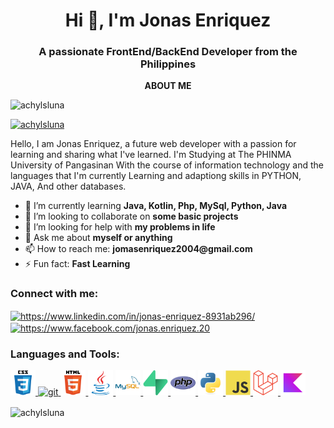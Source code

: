 <h1 align="center">Hi 👋, I'm Jonas Enriquez</h1>
<h3 align="center">A passionate FrontEnd/BackEnd Developer from the Philippines</h3>

<p align="center"><strong>ABOUT ME</strong></p>

<p align="left"> <img src="https://komarev.com/ghpvc/?username=achylsluna&label=Profile%20views&color=0e75b6&style=flat" alt="achylsluna" /> </p>

<p align="left"> <a href="https://github.com/ryo-ma/github-profile-trophy"><img src="https://github-profile-trophy.vercel.app/?username=achylsluna" alt="achylsluna" /></a> </p>

Hello, I am Jonas Enriquez, a future web developer with a passion for learning and sharing what I've learned. I'm Studying at The PHINMA University of Pangasinan With the course of information technology and the languages that I'm currently
Learning and adaptiong skills in PYTHON, JAVA, And other databases.

<ul>
          <li>🌱 I’m currently learning <strong>Java, Kotlin, Php, MySql, Python, Java</strong></li>
          <li>👯 I’m looking to collaborate on <strong>some basic projects</strong></li>
          <li>🤝 I’m looking for help with <strong>my problems in life</strong></li>
          <li>💬 Ask me about <strong>myself or anything</strong></li>
          <li>📫 How to reach me: <strong>jomasenriquez2004@gmail.com</strong></li>
          <li>⚡ Fun fact: <strong>Fast Learning</strong></li>
        </ul>


<h3 align="left">Connect with me:</h3>
<p align="left">
<a href="https://www.linkedin.com/in/jonas-enriquez-8931ab296/" target="blank"><img align="center" src="https://raw.githubusercontent.com/rahuldkjain/github-profile-readme-generator/master/src/images/icons/Social/linked-in-alt.svg" alt="https://www.linkedin.com/in/jonas-enriquez-8931ab296/" height="30" width="40" /></a>
<a href="https://www.facebook.com/jonas.enriquez.20" target="blank"><img align="center" src="https://raw.githubusercontent.com/rahuldkjain/github-profile-readme-generator/master/src/images/icons/Social/facebook.svg" alt="https://www.facebook.com/jonas.enriquez.20" height="30" width="40" /></a>
</p>

<h3 align="left">Languages and Tools:</h3>
<p align="left"> 
  <a href="https://www.w3schools.com/css/" target="_blank" rel="noreferrer"> <img src="https://raw.githubusercontent.com/devicons/devicon/master/icons/css3/css3-original-wordmark.svg" alt="css3" width="40" height="40"/> </a>
  <a href="https://git-scm.com/" target="_blank" rel="noreferrer"> <img src="https://www.vectorlogo.zone/logos/git-scm/git-scm-icon.svg" alt="git" width="40" height="40"/> </a>
  <a href="https://www.w3.org/html/" target="_blank" rel="noreferrer"> <img src="https://raw.githubusercontent.com/devicons/devicon/master/icons/html5/html5-original-wordmark.svg" alt="html5" width="40" height="40"/> </a>
  <a href="https://www.java.com" target="_blank" rel="noreferrer"> <img src="https://raw.githubusercontent.com/devicons/devicon/master/icons/java/java-original.svg" alt="java" width="40" height="40"/> </a>
  <a href="https://www.mysql.com/" target="_blank" rel="noreferrer"> <img src="https://raw.githubusercontent.com/devicons/devicon/master/icons/mysql/mysql-original-wordmark.svg" alt="mysql" width="40" height="40"/> </a>
<a href="https://www.supabase.org" target="_blank" rel="noreferrer"> <img src="https://raw.githubusercontent.com/devicons/devicon/master/icons/supabase/supabase-original.svg" alt="python" width="40" height="40"/> </a>
  <a href="https://www.php.net" target="_blank" rel="noreferrer"> <img src="https://raw.githubusercontent.com/devicons/devicon/master/icons/php/php-original.svg" alt="php" width="40" height="40"/> </a>
  <a href="https://www.python.org" target="_blank" rel="noreferrer"> <img src="https://raw.githubusercontent.com/devicons/devicon/master/icons/python/python-original.svg" alt="python" width="40" height="40"/> </a>
<a href="https://www.javascript.org" target="_blank" rel="noreferrer"> <img src="https://raw.githubusercontent.com/devicons/devicon/master/icons/javascript/javascript-original.svg" alt="python" width="40" height="40"/> </a>
<a href="https://www.python.org" target="_blank" rel="noreferrer"> <img src="https://raw.githubusercontent.com/devicons/devicon/master/icons/laravel/laravel-original.svg" alt="python" width="40" height="40"/> </a>
<a href="https://www.kotlin.org" target="_blank" rel="noreferrer"> <img src="https://raw.githubusercontent.com/devicons/devicon/master/icons/kotlin/kotlin-original.svg" alt="python" width="40" height="40"/> </a>
          
</p>

<p><img align="center" src="https://github-readme-stats.vercel.app/api/top-langs?username=achylsluna&show_icons=true&locale=en&layout=compact" alt="achylsluna" /></p>
